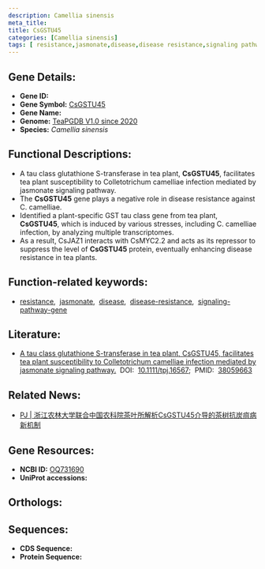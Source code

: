 ```yaml
---
description: Camellia sinensis
meta_title:
title: CsGSTU45
categories: [Camellia sinensis]
tags: [ resistance,jasmonate,disease,disease resistance,signaling pathway gene ]
---
```


## Gene Details:
- **Gene ID:**	[]()
- **Gene Symbol:** <u> CsGSTU45 </u>
- **Gene Name:** 
- **Genome:** [TeaPGDB V1.0 since 2020]()
- **Species:** *Camellia sinensis*

## Functional Descriptions:
   - A tau class glutathione S-transferase in tea plant, **CsGSTU45**, facilitates tea plant susceptibility to Colletotrichum camelliae infection mediated by jasmonate signaling pathway.
   - The **CsGSTU45** gene plays a negative role in disease resistance against C. camelliae.
   - Identified a plant-specific GST tau class gene from tea plant, **CsGSTU45**, which is induced by various stresses, including C. camelliae infection, by analyzing multiple transcriptomes.
   - As a result, CsJAZ1 interacts with CsMYC2.2 and acts as its repressor to suppress the level of **CsGSTU45** protein, eventually enhancing disease resistance in tea plants.

## Function-related keywords:
   - [resistance](/tags/resistance/),&nbsp;&nbsp;[jasmonate](/tags/jasmonate/),&nbsp;&nbsp;[disease](/tags/disease/),&nbsp;&nbsp;[disease-resistance](/tags/disease-resistance/),&nbsp;&nbsp;[signaling-pathway-gene](/tags/signaling-pathway-gene/)

## Literature:
   - [A tau class glutathione S-transferase in tea plant, CsGSTU45, facilitates tea plant susceptibility to Colletotrichum camelliae infection mediated by jasmonate signaling pathway.]( https://onlinelibrary.wiley.com/doi/10.1111/tpj.16567)&nbsp;&nbsp;DOI:&nbsp;&nbsp;[10.1111/tpj.16567](https://onlinelibrary.wiley.com/doi/10.1111/tpj.16567);&nbsp;&nbsp;PMID:&nbsp;&nbsp;[38059663](https://pubmed.ncbi.nlm.nih.gov/38059663/)

## Related News:
   - [PJ | 浙江农林大学联合中国农科院茶叶所解析CsGSTU45介导的茶树抗炭疽病新机制](https://mp.weixin.qq.com/s?__biz=Mzg3MDEwNDEyMg==&mid=2247560746&idx=6&sn=4d43655eff2d55187643e545f3f8cc4e&chksm=cf9c2431d74a3a40e1fdac6938fa35eb486dc6f8861beeb4e15a20fd241f99292bd7965258ec&scene=27#wechat_redirect)

## Gene Resources:
- **NCBI ID:**  [OQ731690](https://www.ncbi.nlm.nih.gov/gene/?term=OQ731690)
- **UniProt accessions:** [](https://www.uniprot.org/uniprotkb//entry)

## Orthologs:

## Sequences:
- **CDS Sequence:**
- **Protein Sequence:**
